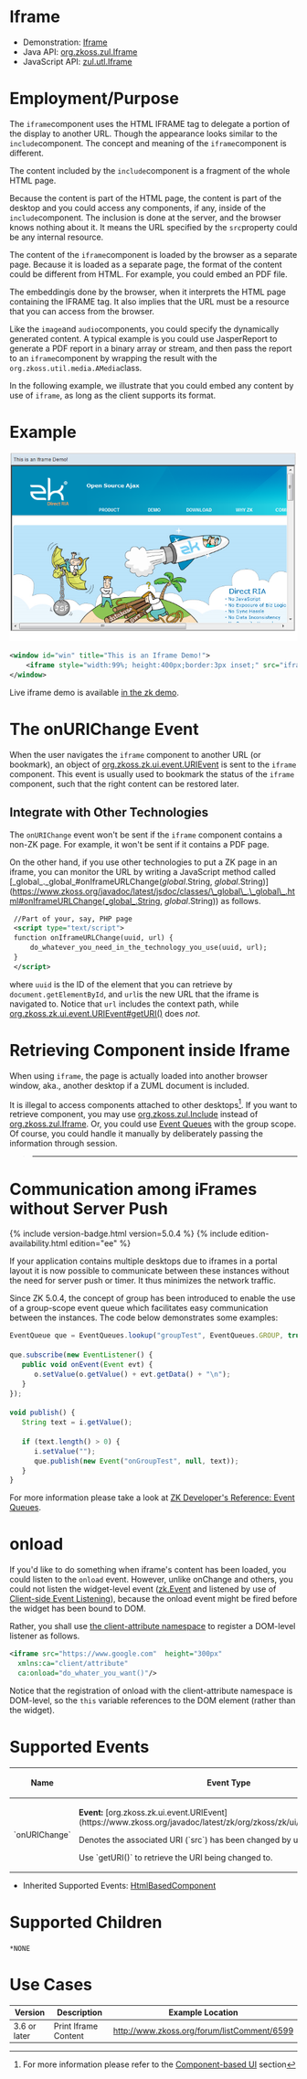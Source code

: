 

# Iframe

- Demonstration: [Iframe](http://www.zkoss.org/zkdemo/composite/iframe)
- Java API: [org.zkoss.zul.Iframe](https://www.zkoss.org/javadoc/latest/zk/org/zkoss/zul/Iframe.html)
- JavaScript API: [zul.utl.Iframe](https://www.zkoss.org/javadoc/latest/jsdoc/classes/zul.utl.Iframe.html)


# Employment/Purpose

The `iframe`component uses the HTML IFRAME tag to delegate a portion of
the display to another URL. Though the appearance looks similar to the
`include`component. The concept and meaning of the `iframe`component is
different.

The content included by the `include`component is a fragment of the
whole HTML page.

Because the content is part of the HTML page, the content is part of the
desktop and you could access any components, if any, inside of the
`include`component. The inclusion is done at the server, and the browser
knows nothing about it. It means the URL specified by the `src`property
could be any internal resource.

The content of the `iframe`component is loaded by the browser as a
separate page. Because it is loaded as a separate page, the format of
the content could be different from HTML. For example, you could embed
an PDF file.

The embeddingis done by the browser, when it interprets the HTML page
containing the IFRAME tag. It also implies that the URL must be a
resource that you can access from the browser.

Like the `image`and `audio`components, you could specify the dynamically
generated content. A typical example is you could use JasperReport to
generate a PDF report in a binary array or stream, and then pass the
report to an `iframe`component by wrapping the result with the
`org.zkoss.util.media.AMedia`class.

In the following example, we illustrate that you could embed any content
by use of `iframe`, as long as the client supports its format.

# Example

![](/zk_component_ref/images/ZKComRef_Iframe.png)

```xml
<window id="win" title="This is an Iframe Demo!">
    <iframe style="width:99%; height:400px;border:3px inset;" src="iframe-target-url-here" />
</window>
```

Live iframe demo is available [in the zk demo](https://www.zkoss.org/zkdemo/composite/iframe).

# The onURIChange Event

When the user navigates the `iframe` component to another URL (or
bookmark), an object of
[org.zkoss.zk.ui.event.URIEvent](https://www.zkoss.org/javadoc/latest/zk/org/zkoss/zk/ui/event/URIEvent.html) is sent to the
`iframe` component. This event is usually used to bookmark the status of
the `iframe` component, such that the right content can be restored
later.

## Integrate with Other Technologies

The `onURIChange` event won't be sent if the `iframe` component contains
a non-ZK page. For example, it won't be sent if it contains a PDF page.

On the other hand, if you use other technologies to put a ZK page in an
iframe, you can monitor the URL by writing a JavaScript method called
[\_global\_.\_global\_#onIframeURLChange(_global_.String, _global_.String)](https://www.zkoss.org/javadoc/latest/jsdoc/classes/\_global\_.\_global\_.html#onIframeURLChange(_global_.String, _global_.String))
as follows.

```xml
 //Part of your, say, PHP page
 <script type="text/script">
 function onIframeURLChange(uuid, url) {
     do_whatever_you_need_in_the_technology_you_use(uuid, url);
 }
 </script>
```

where `uuid` is the ID of the element that you can retrieve by
`document.getElementById`, and `url`is the new URL that the iframe is
navigated to. Notice that `url` includes the context path, while
[org.zkoss.zk.ui.event.URIEvent#getURI()](https://www.zkoss.org/javadoc/latest/zk/org/zkoss/zk/ui/event/URIEvent.html#getURI()) does
*not*.

# Retrieving Component inside Iframe

When using `iframe`, the page is actually loaded into another browser
window, aka., another desktop if a ZUML document is included.

It is illegal to access components attached to other desktops[^1]. If
you want to retrieve component, you may use
[org.zkoss.zul.Include](https://www.zkoss.org/javadoc/latest/zk/org/zkoss/zul/Include.html) instead of
[org.zkoss.zul.Iframe](https://www.zkoss.org/javadoc/latest/zk/org/zkoss/zul/Iframe.html). Or, you could use [Event Queues]({{site.baseurl}}/zk_dev_ref/event_handling/event_queues)
with the group scope. Of course, you could handle it manually by
deliberately passing the information through session.

> ------------------------------------------------------------------------
>
> <references/>

# Communication among iFrames without Server Push

{% include version-badge.html version=5.0.4 %} {% include edition-availability.html edition="ee" %}

If your application contains multiple desktops due to iframes in a
portal layout it is now possible to communicate between these instances
without the need for server push or timer. It thus minimizes the network
traffic.

Since ZK 5.0.4, the concept of group has been introduced to enable the
use of a group-scope event queue which facilitates easy communication
between the instances. The code below demonstrates some examples:

```javascript
EventQueue que = EventQueues.lookup("groupTest", EventQueues.GROUP, true);

que.subscribe(new EventListener() {
   public void onEvent(Event evt) {
      o.setValue(o.getValue() + evt.getData() + "\n");
   }
});

void publish() {
   String text = i.getValue();

   if (text.length() > 0) {
      i.setValue("");
      que.publish(new Event("onGroupTest", null, text));
   }
}
```

For more information please take a look at [ZK Developer's Reference: Event Queues]({{site.baseurl}}/zk_dev_ref/event_handling/event_queues).

# onload

If you'd like to do something when iframe's content has been loaded, you
could listen to the `onload` event. However, unlike onChange and others,
you could not listen the widget-level event
([zk.Event](https://www.zkoss.org/javadoc/latest/jsdoc/classes/zk.Event.html) and listened by use of
[Client-side Event Listening]({{site.baseurl}}/zk_client_side_ref/event_listening)),
because the onload event might be fired before the widget has been bound
to DOM.

Rather, you shall use [the client-attribute namespace](/zuml_ref/client_attribute)
to register a DOM-level listener as follows.

```xml
<iframe src="https://www.google.com"  height="300px"
  xmlns:ca="client/attribute"
  ca:onload="do_whater_you_want()"/>
```

Notice that the registration of onload with the client-attribute
namespace is DOM-level, so the `this` variable references to the DOM
element (rather than the widget).

# Supported Events

<table>
<thead>
<tr class="header">
<th><center>
<p>Name</p>
</center></th>
<th><center>
<p>Event Type</p>
</center></th>
</tr>
</thead>
<tbody>
<tr class="odd">
<td><center>
<p>`onURIChange`</p>
</center></td>
<td><p><strong>Event:</strong>
[org.zkoss.zk.ui.event.URIEvent](https://www.zkoss.org/javadoc/latest/zk/org/zkoss/zk/ui/event/URIEvent.html)</p>
<p>Denotes the associated URI (`src`) has been changed by
user.</p>
<p>Use `getURI()` to retrieve the URI being changed
to.</p></td>
</tr>
</tbody>
</table>

- Inherited Supported Events: [ HtmlBasedComponent]({{site.baseurl}}/zk_component_ref/htmlbasedcomponent#Supported_Events)

# Supported Children

`*NONE`

# Use Cases

| Version      | Description          | Example Location                                                                              |
|--------------|----------------------|-----------------------------------------------------------------------------------------------|
| 3.6 or later | Print Iframe Content | [<http://www.zkoss.org/forum/listComment/6599>](https://www.zkoss.org/forum/listComment/6599) |


[^1]: For more information please refer to the [Component-based UI]({{site.baseurl}}/zk_dev_ref/ui_composing/component_based_ui)
    section
